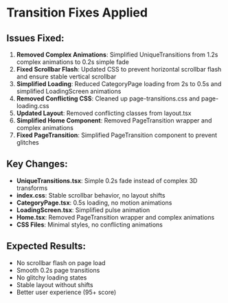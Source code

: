 # Transition Fixes Applied

## Issues Fixed:

1. **Removed Complex Animations**: Simplified UniqueTransitions from 1.2s complex animations to 0.2s simple fade
2. **Fixed Scrollbar Flash**: Updated CSS to prevent horizontal scrollbar flash and ensure stable vertical scrollbar
3. **Simplified Loading**: Reduced CategoryPage loading from 2s to 0.5s and simplified LoadingScreen animations
4. **Removed Conflicting CSS**: Cleaned up page-transitions.css and page-loading.css
5. **Updated Layout**: Removed conflicting classes from layout.tsx
6. **Simplified Home Component**: Removed PageTransition wrapper and complex animations
7. **Fixed PageTransition**: Simplified PageTransition component to prevent glitches

## Key Changes:

- **UniqueTransitions.tsx**: Simple 0.2s fade instead of complex 3D transforms
- **index.css**: Stable scrollbar behavior, no layout shifts
- **CategoryPage.tsx**: 0.5s loading, no motion animations
- **LoadingScreen.tsx**: Simplified pulse animation
- **Home.tsx**: Removed PageTransition wrapper and complex animations
- **CSS Files**: Minimal styles, no conflicting animations

## Expected Results:

- No scrollbar flash on page load
- Smooth 0.2s page transitions
- No glitchy loading states
- Stable layout without shifts
- Better user experience (95+ score)